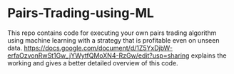 # Pairs-Trading-using-ML
This repo contains code for executing your own pairs trading algorithm using machine learning with a strategy that is profitable even on unseen data.
https://docs.google.com/document/d/1Z5YxDjbW-erfaOzvonRwSt1Gw_jYWytfQMoXN4-RzGw/edit?usp=sharing explains the working and gives a better detailed overview of this code.
